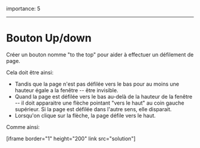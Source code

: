 importance: 5

---

# Bouton Up/down 

Créer un bouton nomme "to the top" pour aider à effectuer un défilement de page.

Cela doit être ainsi:
- Tandis que la page n'est pas défilée vers le bas pour au moins une hauteur égale a la fenêtre --  être invisible.
- Quand la page est défilée vers le bas au-delà de la hauteur de la fenêtre -- il doit apparaitre une flèche pointant "vers le haut" au coin gauche supérieur. Si la page est défilée dans l'autre sens, elle disparait.
- Lorsqu'on clique sur la flèche, la page défile vers le haut.

Comme ainsi:

[iframe border="1" height="200" link src="solution"]
